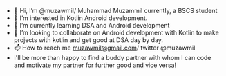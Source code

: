 - 👋 Hi, I’m @muzawmil/ Muhammad Muzammil currently, a BSCS student
- 👀 I’m interested in Kotlin Android development. 
- 🌱 I’m currently learning  DSA and Android development 
- 💞️ I’m looking to collaborate on Android development with Kotlin to make projects with kotlin and get good at DSA day by day. 
- 📫 How to reach me muzawmil@gmail.com/ twitter @muzawmil
- I'll be more than happy to find a buddy partner with whom I can code and motivate my partner for further good and vice versa! 

<!---
muzawmil/muzawmil is a ✨ special ✨ repository because its `README.md` (this file) appears on your GitHub profile.
You can click the Preview link to take a look at your changes.
--->

